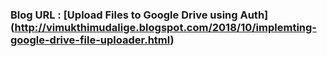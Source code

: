 ### Blog URL : [Upload Files to Google Drive using Auth] (http://vimukthimudalige.blogspot.com/2018/10/implemting-google-drive-file-uploader.html)